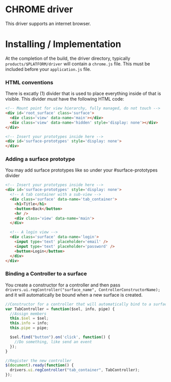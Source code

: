 # CHROME driver
This driver supports an internet browser.

# Installing / Implementation
At the completion of the build, the driver directory, typically `products/$PLATFORM/driver` will contain a `chrome.js` file.  This must be included
before your `application.js` file.

### HTML conventions
There is excatly (1) divider that is used to place everything inside of that is visible.  This divider *must* have the following HTML code:
```html
<!-- Mount point for view hierarchy, fully managed, do not touch -->
<div id='root_surface' class='surface'>
  <div class='view' data-name='main'></div>
  <div class='view' data-name='hidden' style='display: none'></div>
</div>

<!-- Insert your prototypes inside here -->
<div id='surface-prototypes' style='display: none'>
</div>

```

### Adding a surface prototype
You may add surface prototypes like so under your #surface-prototypes divider
```html
<!-- Insert your prototypes inside here -->
<div id='surface-prototypes' style='display: none'>
  <!-- A tab container with a sub-view -->
  <div class='surface' data-name='tab_container'>
    <h1>Title</h1>
    <button>Back</button>
    <hr />
    <div class='view' data-name='main'>
  </div>

  <!-- A login view -->
  <div class='surface' data-name='login'>
    <input type='text' placeholder='email' />
    <input type='text' placeholder='password' />
    <button>Login</button>
  </div>
</div>
```

### Binding a Controller to a surface
You create a constructor for a controller and then pass `drivers.ui.regController("surface_name", ControllerConstructorName);` and it will
automatically be bound when a new surface is created.
```js
//Constructor for a controller that will automatically bind to a surface with the attribute 'data-name=tab_controller'
var TabController = function($sel, info, pipe) {
  //Assign members
  this.$sel = $sel;
  this.info = info;
  this.pipe = pipe;

  $sel.find("button").on('click', function() {
    //Do something, like send an event
  });
}

//Register the new controller
$(document).ready(function() {
  drivers.ui.regController("tab_container", TabController);
});
```
